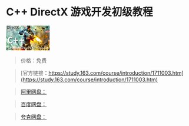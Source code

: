 # C++ DirectX 游戏开发初级教程

![img](../../../assets/study163/free/6631224995864780164.jpg)

> 价格：免费

> [官方链接：https://study.163.com/course/introduction/1711003.htm](https://study.163.com/course/introduction/1711003.htm)

> [阿里网盘：]()

> [百度网盘：]()

> [夸克网盘：]()
